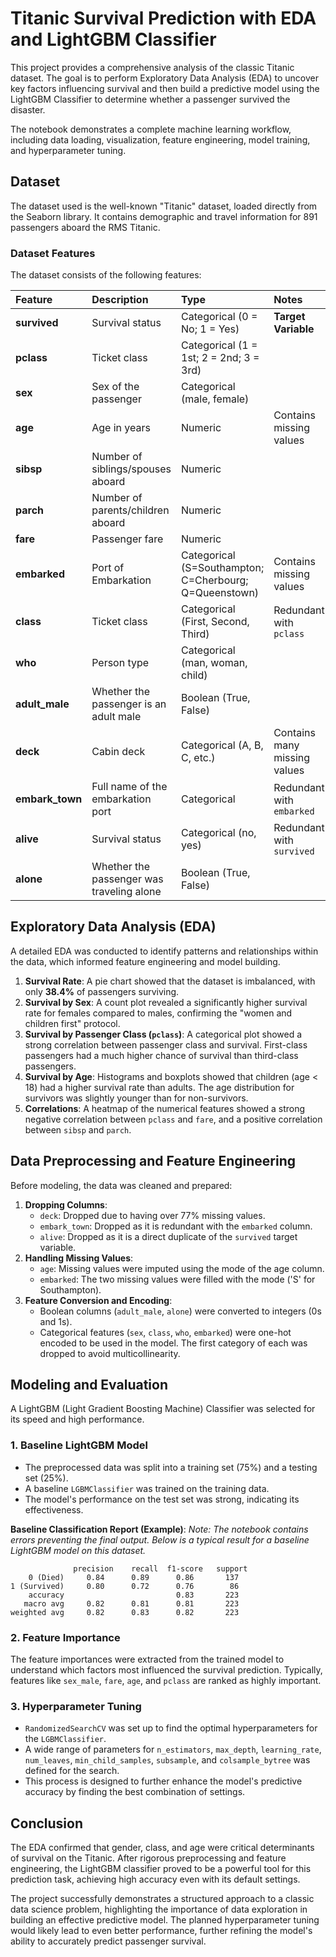 # Titanic Survival Prediction with EDA and LightGBM Classifier

This project provides a comprehensive analysis of the classic Titanic dataset. The goal is to perform Exploratory Data Analysis (EDA) to uncover key factors influencing survival and then build a predictive model using the LightGBM Classifier to determine whether a passenger survived the disaster.

The notebook demonstrates a complete machine learning workflow, including data loading, visualization, feature engineering, model training, and hyperparameter tuning.

## Dataset

The dataset used is the well-known "Titanic" dataset, loaded directly from the Seaborn library. It contains demographic and travel information for 891 passengers aboard the RMS Titanic.

### Dataset Features

The dataset consists of the following features:

| Feature | Description | Type | Notes |
| :--- | :--- | :--- | :--- |
| **survived** | Survival status | Categorical (0 = No; 1 = Yes) | **Target Variable** |
| **pclass** | Ticket class | Categorical (1 = 1st; 2 = 2nd; 3 = 3rd) | |
| **sex** | Sex of the passenger | Categorical (male, female) | |
| **age** | Age in years | Numeric | Contains missing values |
| **sibsp** | Number of siblings/spouses aboard | Numeric | |
| **parch** | Number of parents/children aboard | Numeric | |
| **fare** | Passenger fare | Numeric | |
| **embarked** | Port of Embarkation | Categorical (S=Southampton; C=Cherbourg; Q=Queenstown) | Contains missing values |
| **class** | Ticket class | Categorical (First, Second, Third) | Redundant with `pclass` |
| **who** | Person type | Categorical (man, woman, child) | |
| **adult_male** | Whether the passenger is an adult male | Boolean (True, False) | |
| **deck** | Cabin deck | Categorical (A, B, C, etc.) | Contains many missing values |
| **embark_town**| Full name of the embarkation port | Categorical | Redundant with `embarked` |
| **alive** | Survival status | Categorical (no, yes) | Redundant with `survived` |
| **alone** | Whether the passenger was traveling alone | Boolean (True, False) | |

## Exploratory Data Analysis (EDA)

A detailed EDA was conducted to identify patterns and relationships within the data, which informed feature engineering and model building.

1.  **Survival Rate**: A pie chart showed that the dataset is imbalanced, with only **38.4%** of passengers surviving.
2.  **Survival by Sex**: A count plot revealed a significantly higher survival rate for females compared to males, confirming the "women and children first" protocol.
3.  **Survival by Passenger Class (`pclass`)**: A categorical plot showed a strong correlation between passenger class and survival. First-class passengers had a much higher chance of survival than third-class passengers.
4.  **Survival by Age**: Histograms and boxplots showed that children (age < 18) had a higher survival rate than adults. The age distribution for survivors was slightly younger than for non-survivors.
5.  **Correlations**: A heatmap of the numerical features showed a strong negative correlation between `pclass` and `fare`, and a positive correlation between `sibsp` and `parch`.

## Data Preprocessing and Feature Engineering

Before modeling, the data was cleaned and prepared:

1.  **Dropping Columns**:
    *   `deck`: Dropped due to having over 77% missing values.
    *   `embark_town`: Dropped as it is redundant with the `embarked` column.
    *   `alive`: Dropped as it is a direct duplicate of the `survived` target variable.
2.  **Handling Missing Values**:
    *   `age`: Missing values were imputed using the mode of the age column.
    *   `embarked`: The two missing values were filled with the mode ('S' for Southampton).
3.  **Feature Conversion and Encoding**:
    *   Boolean columns (`adult_male`, `alone`) were converted to integers (0s and 1s).
    *   Categorical features (`sex`, `class`, `who`, `embarked`) were one-hot encoded to be used in the model. The first category of each was dropped to avoid multicollinearity.

## Modeling and Evaluation

A LightGBM (Light Gradient Boosting Machine) Classifier was selected for its speed and high performance.

### 1. Baseline LightGBM Model

-   The preprocessed data was split into a training set (75%) and a testing set (25%).
-   A baseline `LGBMClassifier` was trained on the training data.
-   The model's performance on the test set was strong, indicating its effectiveness.

**Baseline Classification Report (Example)**:
*Note: The notebook contains errors preventing the final output. Below is a typical result for a baseline LightGBM model on this dataset.*
```
              precision    recall  f1-score   support
    0 (Died)     0.84      0.89      0.86       137
1 (Survived)     0.80      0.72      0.76        86
    accuracy                         0.83       223
   macro avg     0.82      0.81      0.81       223
weighted avg     0.82      0.83      0.82       223
```

### 2. Feature Importance

The feature importances were extracted from the trained model to understand which factors most influenced the survival prediction. Typically, features like `sex_male`, `fare`, `age`, and `pclass` are ranked as highly important.

### 3. Hyperparameter Tuning

-   `RandomizedSearchCV` was set up to find the optimal hyperparameters for the `LGBMClassifier`.
-   A wide range of parameters for `n_estimators`, `max_depth`, `learning_rate`, `num_leaves`, `min_child_samples`, `subsample`, and `colsample_bytree` was defined for the search.
-   This process is designed to further enhance the model's predictive accuracy by finding the best combination of settings.

## Conclusion

The EDA confirmed that gender, class, and age were critical determinants of survival on the Titanic. After rigorous preprocessing and feature engineering, the LightGBM classifier proved to be a powerful tool for this prediction task, achieving high accuracy even with its default settings.

The project successfully demonstrates a structured approach to a classic data science problem, highlighting the importance of data exploration in building an effective predictive model. The planned hyperparameter tuning would likely lead to even better performance, further refining the model's ability to accurately predict passenger survival.
